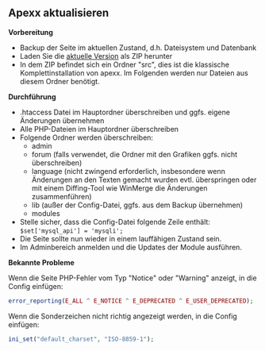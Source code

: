 Apexx aktualisieren
-------------------

**Vorbereitung**
- Backup der Seite im aktuellen Zustand, d.h. Dateisystem und Datenbank
- Laden Sie die [aktuelle Version](https://github.com/scheb/open-apexx/releases) als ZIP herunter
- In dem ZIP befindet sich ein Ordner "src", dies ist die klassische Komplettinstallation von apexx. Im Folgenden werden
  nur Dateien aus diesem Ordner benötigt.

**Durchführung**

- .htaccess Datei im Hauptordner überschreiben und ggfs. eigene Änderungen übernehmen
- Alle PHP-Dateien im Hauptordner überschreiben
- Folgende Ordner werden überschreiben:
  - admin
  - forum (falls verwendet, die Ordner mit den Grafiken ggfs. nicht überschreiben)
  - language (nicht zwingend erforderlich, insbesondere wenn Änderungen an den Texten gemacht wurden evtl. überspringen oder mit einem Diffing-Tool wie WinMerge die Änderungen zusammenführen)
  - lib (außer der Config-Datei, ggfs. aus dem Backup übernehmen)
  - modules
- Stelle sicher, dass die Config-Datei folgende Zeile enthält: `$set['mysql_api'] = 'mysqli';`
- Die Seite sollte nun wieder in einem lauffähigen Zustand sein.
- Im Adminbereich anmelden und die Updates der Module ausführen.

**Bekannte Probleme**

Wenn die Seite PHP-Fehler vom Typ "Notice" oder "Warning" anzeigt, in die Config einfügen:
```php
error_reporting(E_ALL ^ E_NOTICE ^ E_DEPRECATED ^ E_USER_DEPRECATED);
```

Wenn die Sonderzeichen nicht richtig angezeigt werden, in die Config einfügen:
```php
ini_set("default_charset", "ISO-8859-1");
```
